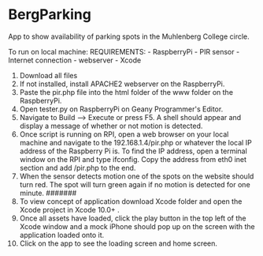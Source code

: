 # BergParking
App to show availability of parking spots in the Muhlenberg College circle.

To run on local machine:
  REQUIREMENTS:
    - RaspberryPi
    - PIR sensor
    - Internet connection
    - webserver
    - Xcode
  
  1. Download all files
  2. If not installed, install APACHE2 webserver on the RaspberryPi.
  3. Paste the pir.php file into the html folder of the www folder on the RaspberryPi.
  4. Open tester.py on RaspberryPi on Geany Programmer's Editor.
  5. Navigate to Build --> Execute or press F5. A shell should appear and display a message of whether or not motion is detected. 
  6. Once script is running on RPI, open a web browser on your local machine and navigate to the 192.168.1.4/pir.php or whatever the local IP address of the Raspberry Pi is. To find the IP address, open a terminal window on the RPI and type ifconfig. Copy the address from eth0 inet section and add /pir.php to the end. 
  7. When the sensor detects motion one of the spots on the website should turn red. The spot will turn green again if no motion is detected for one minute.
  #######
  8. To view concept of application download Xcode folder and open the Xcode project in Xcode 10.0+ .
  9. Once all assets have loaded, click the play button in the top left of the Xcode window and a mock iPhone should pop up on the screen with the application loaded onto it. 
  10. Click on the app to see the loading screen and home screen.
